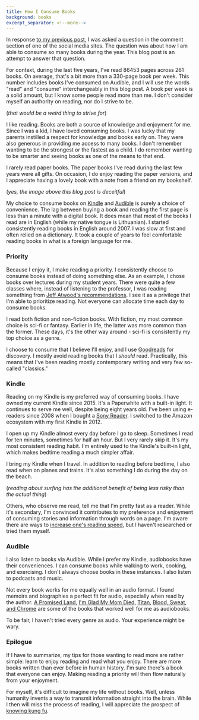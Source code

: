 ```yaml
---
title: How I Consume Books
background: books
excerpt_separator: <!--more-->
---
```


In response [to my previous post](/year-2022), I was asked a question in the comment section of one of the social media sites. The question was about how I am able to consume so many books during the year. This blog post is an attempt to answer that question.

<!--more-->

For context, during the last five years, I've read 86453 pages across 261 books. On average, that's a bit more than a 330-page book per week. This number includes books I've consumed on Audible, and I will use the words "read" and "consume" interchangeably in this blog post. A book per week is a solid amount, but I know some people read more than me. I don't consider myself an authority on reading, nor do I strive to be.

(_that would be a weird thing to strive for_)

I like reading. Books are both a source of knowledge and enjoyment for me. Since I was a kid, I have loved consuming books. I was lucky that my parents instilled a respect for knowledge and books early on. They were also generous in providing me access to many books. I don't remember wanting to be the strongest or the fastest as a child. I do remember wanting to be smarter and seeing books as one of the means to that end.

I rarely read paper books. The paper books I've read during the last few years were all gifts. On occasion, I do enjoy reading the paper versions, and I appreciate having a lovely book with a note from a friend on my bookshelf.

(_yes, the image above this blog post is deceitful_)

My choice to consume books on [Kindle](//en.wikipedia.org/wiki/Amazon_Kindle) and [Audible](//audible.com) is purely a choice of convenience. The lag between buying a book and reading the first page is less than a minute with a digital book. It does mean that most of the books I read are in English (while my native tongue is Lithuanian). I started consistently reading books in English around 2007. I was slow at first and often relied on a dictionary. It took a couple of years to feel comfortable reading books in what is a foreign language for me.

### Priority

Because I enjoy it, I make reading a priority. I consistently choose to consume books instead of doing something else. As an example, I chose books over lectures during my student years. There were quite a few classes where, instead of listening to the professor, I was reading something from [Jeff Atwood's recommendations](//blog.codinghorror.com/recommended-reading-for-developers/). I see it as a privilege that I'm able to prioritize reading. Not everyone can allocate time each day to consume books.

I read both fiction and non-fiction books. With fiction, my most common choice is sci-fi or fantasy. Earlier in life, the latter was more common than the former. These days, it's the other way around - sci-fi is consistently my top choice as a genre.

I choose to consume that I believe I'll enjoy, and I use [Goodreads](//.goodreads.com) for discovery. I mostly avoid reading books that I _should_ read. Practically, this means that I've been reading mostly contemporary writing and very few so-called "classics."

### Kindle

Reading on my Kindle is my preferred way of consuming books. I have owned my current Kindle since 2015. It's a Paperwhite with a built-in light. It continues to serve me well, despite being eight years old. I've been using e-readers since 2008 when I bought a [Sony Reader](//en.wikipedia.org/wiki/Sony_Reader). I switched to the Amazon ecosystem with my first Kindle in 2012.

I open up my Kindle almost every day before I go to sleep. Sometimes I read for ten minutes, sometimes for half an hour. But I very rarely skip it. It's my most consistent reading habit. I'm entirely used to the Kindle's built-in light, which makes bedtime reading a much simpler affair.

I bring my Kindle when I travel. In addition to reading before bedtime, I also read when on planes and trains. It's also something I do during the day on the beach.

(_reading about surfing has the additional benefit of being less risky than the actual thing_)

Others, who observe me read, tell me that I'm pretty fast as a reader. While it's secondary, I'm convinced it contributes to my preference and enjoyment of consuming stories and information through words on a page. I'm aware there are ways to [increase one's reading speed](//en.wikipedia.org/wiki/Speed_reading), but I haven't researched or tried them myself.

### Audible

I also listen to books via Audible. While I prefer my Kindle, audiobooks have their conveniences. I can consume books while walking to work, cooking, and exercising. I don't always choose books in these instances. I also listen to podcasts and music.

Not every book works for me equally well in an audio format. I found memoirs and biographies a perfect fit for audio, especially when read by the author. [A Promised Land](//goodreads.com/book/show/55361205-a-promised-land), [I'm Glad My Mom Died](//goodreads.com/book/show/59364173-i-m-glad-my-mom-died), [Titan](//goodreads.com/book/show/16121.Titan), [Blood, Sweat, and Chrome](//goodreads.com/book/show/57789644-blood-sweat-chrome) are some of the books that worked well for me as audiobooks.

To be fair, I haven't tried every genre as audio. Your experience might be wary.

### Epilogue

If I have to summarize, my tips for those wanting to read more are rather simple: learn to enjoy reading and read what you enjoy. There are more books written than ever before in human history. I'm sure there's a book that everyone can enjoy. Making reading a priority will then flow naturally from your enjoyment.

For myself, it's difficult to imagine my life without books. Well, unless humanity invents a way to transmit information straight into the brain. While I then will miss the process of reading, I will appreciate the prospect of [knowing kung fu](//youtube.com/watch?v=6vMO3XmNXe4).
